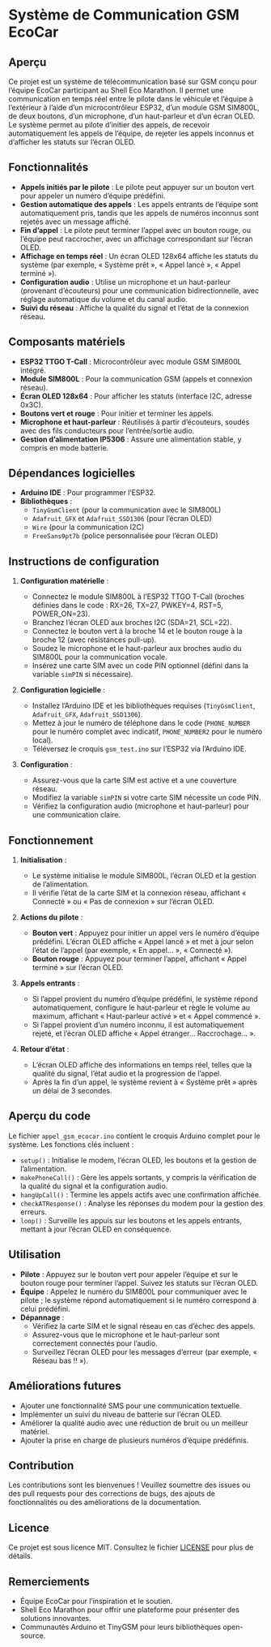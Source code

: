 # Système de Communication GSM EcoCar

## Aperçu
Ce projet est un système de télécommunication basé sur GSM conçu pour l’équipe EcoCar participant au Shell Eco Marathon. Il permet une communication en temps réel entre le pilote dans le véhicule et l’équipe à l’extérieur à l’aide d’un microcontrôleur ESP32, d’un module GSM SIM800L, de deux boutons, d’un microphone, d’un haut-parleur et d’un écran OLED. Le système permet au pilote d’initier des appels, de recevoir automatiquement les appels de l’équipe, de rejeter les appels inconnus et d’afficher les statuts sur l’écran OLED.

## Fonctionnalités
- **Appels initiés par le pilote** : Le pilote peut appuyer sur un bouton vert pour appeler un numéro d’équipe prédéfini.
- **Gestion automatique des appels** : Les appels entrants de l’équipe sont automatiquement pris, tandis que les appels de numéros inconnus sont rejetés avec un message affiché.
- **Fin d’appel** : Le pilote peut terminer l’appel avec un bouton rouge, ou l’équipe peut raccrocher, avec un affichage correspondant sur l’écran OLED.
- **Affichage en temps réel** : Un écran OLED 128x64 affiche les statuts du système (par exemple, « Système prêt », « Appel lancé », « Appel terminé »).
- **Configuration audio** : Utilise un microphone et un haut-parleur (provenant d’écouteurs) pour une communication bidirectionnelle, avec réglage automatique du volume et du canal audio.
- **Suivi du réseau** : Affiche la qualité du signal et l’état de la connexion réseau.

## Composants matériels
- **ESP32 TTGO T-Call** : Microcontrôleur avec module GSM SIM800L intégré.
- **Module SIM800L** : Pour la communication GSM (appels et connexion réseau).
- **Écran OLED 128x64** : Pour afficher les statuts (interface I2C, adresse 0x3C).
- **Boutons vert et rouge** : Pour initier et terminer les appels.
- **Microphone et haut-parleur** : Réutilisés à partir d’écouteurs, soudés avec des fils conducteurs pour l’entrée/sortie audio.
- **Gestion d’alimentation IP5306** : Assure une alimentation stable, y compris en mode batterie.

## Dépendances logicielles
- **Arduino IDE** : Pour programmer l’ESP32.
- **Bibliothèques** :
  - `TinyGsmClient` (pour la communication avec le SIM800L)
  - `Adafruit_GFX` et `Adafruit_SSD1306` (pour l’écran OLED)
  - `Wire` (pour la communication I2C)
  - `FreeSans9pt7b` (police personnalisée pour l’écran OLED)

## Instructions de configuration
1. **Configuration matérielle** :
   - Connectez le module SIM800L à l’ESP32 TTGO T-Call (broches définies dans le code : RX=26, TX=27, PWKEY=4, RST=5, POWER_ON=23).
   - Branchez l’écran OLED aux broches I2C (SDA=21, SCL=22).
   - Connectez le bouton vert à la broche 14 et le bouton rouge à la broche 12 (avec résistances pull-up).
   - Soudez le microphone et le haut-parleur aux broches audio du SIM800L pour la communication vocale.
   - Insérez une carte SIM avec un code PIN optionnel (défini dans la variable `simPIN` si nécessaire).

2. **Configuration logicielle** :
   - Installez l’Arduino IDE et les bibliothèques requises (`TinyGsmClient`, `Adafruit_GFX`, `Adafruit_SSD1306`).
   - Mettez à jour le numéro de téléphone dans le code (`PHONE_NUMBER` pour le numéro complet avec indicatif, `PHONE_NUMBER2` pour le numéro local).
   - Téléversez le croquis `gsm_test.ino` sur l’ESP32 via l’Arduino IDE.

3. **Configuration** :
   - Assurez-vous que la carte SIM est active et a une couverture réseau.
   - Modifiez la variable `simPIN` si votre carte SIM nécessite un code PIN.
   - Vérifiez la configuration audio (microphone et haut-parleur) pour une communication claire.

## Fonctionnement
1. **Initialisation** :
   - Le système initialise le module SIM800L, l’écran OLED et la gestion de l’alimentation.
   - Il vérifie l’état de la carte SIM et la connexion réseau, affichant « Connecté » ou « Pas de connexion » sur l’écran OLED.

2. **Actions du pilote** :
   - **Bouton vert** : Appuyez pour initier un appel vers le numéro d’équipe prédéfini. L’écran OLED affiche « Appel lancé » et met à jour selon l’état de l’appel (par exemple, « En appel... », « Connecté »).
   - **Bouton rouge** : Appuyez pour terminer l’appel, affichant « Appel terminé » sur l’écran OLED.

3. **Appels entrants** :
   - Si l’appel provient du numéro d’équipe prédéfini, le système répond automatiquement, configure le haut-parleur et règle le volume au maximum, affichant « Haut-parleur activé » et « Appel commencé ».
   - Si l’appel provient d’un numéro inconnu, il est automatiquement rejeté, et l’écran OLED affiche « Appel étranger... Raccrochage... ».

4. **Retour d’état** :
   - L’écran OLED affiche des informations en temps réel, telles que la qualité du signal, l’état audio et la progression de l’appel.
   - Après la fin d’un appel, le système revient à « Système prêt » après un délai de 3 secondes.

## Aperçu du code
Le fichier `appel_gsm_ecocar.ino` contient le croquis Arduino complet pour le système. Les fonctions clés incluent :
- `setup()` : Initialise le modem, l’écran OLED, les boutons et la gestion de l’alimentation.
- `makePhoneCall()` : Gère les appels sortants, y compris la vérification de la qualité du signal et la configuration audio.
- `hangUpCall()` : Termine les appels actifs avec une confirmation affichée.
- `checkATResponse()` : Analyse les réponses du modem pour la gestion des erreurs.
- `loop()` : Surveille les appuis sur les boutons et les appels entrants, mettant à jour l’écran OLED en conséquence.

## Utilisation
- **Pilote** : Appuyez sur le bouton vert pour appeler l’équipe et sur le bouton rouge pour terminer l’appel. Suivez les statuts sur l’écran OLED.
- **Équipe** : Appelez le numéro du SIM800L pour communiquer avec le pilote ; le système répond automatiquement si le numéro correspond à celui prédéfini.
- **Dépannage** :
  - Vérifiez la carte SIM et le signal réseau en cas d’échec des appels.
  - Assurez-vous que le microphone et le haut-parleur sont correctement connectés pour l’audio.
  - Surveillez l’écran OLED pour les messages d’erreur (par exemple, « Réseau bas !! »).

## Améliorations futures
- Ajouter une fonctionnalité SMS pour une communication textuelle.
- Implémenter un suivi du niveau de batterie sur l’écran OLED.
- Améliorer la qualité audio avec une réduction de bruit ou un meilleur matériel.
- Ajouter la prise en charge de plusieurs numéros d’équipe prédéfinis.

## Contribution
Les contributions sont les bienvenues ! Veuillez soumettre des issues ou des pull requests pour des corrections de bugs, des ajouts de fonctionnalités ou des améliorations de la documentation.

## Licence
Ce projet est sous licence MIT. Consultez le fichier [LICENSE](LICENSE) pour plus de détails.

## Remerciements
- Équipe EcoCar pour l’inspiration et le soutien.
- Shell Eco Marathon pour offrir une plateforme pour présenter des solutions innovantes.
- Communautés Arduino et TinyGSM pour leurs bibliothèques open-source.
